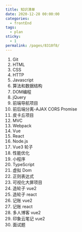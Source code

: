 ```yaml
---
title: 知识清单
date: 2020-12-28 00:00:00
categories: 
  - frontEnd
tags: 
  - plan
sticky: 
  - 1
permalink: /pages/8310f8/
---
```


1. Git
2. HTML
3. CSS
4. HTTP
5. Javascript
6. 算法和数据结构
7. DOM编程
8. jQuery
9. 前端导航项目
10. 前后端分离-AJAX CORS Promise
11. 皮卡丘项目
12. MVC
13. Webpack
14. Vue
15. React
16. Node.js
17. Vue3 轮子
18. 性能优化
19. 小程序
20. TypeScript
21. 虚拟 Dom
22. 正则表达式
23. 可视化大屏项目
24. 造轮子 vue2
25. 造轮子 react
26. 记账 vue2
27. 记账 react
28. 多人博客 vue2
29. 印象云笔记 vue2
30. 面试题